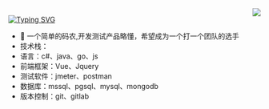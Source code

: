 <img align="right" src="https://github-readme-stats.vercel.app/api?username=aliuxin&show_icons=ture&hide=contribs&include_all_commits=true" />

[![Typing SVG](https://readme-typing-svg.herokuapp.com/?lines=极客诗人+✨)](https://git.io/typing-svg)

- 🔭 一个简单的码农,开发测试产品略懂，希望成为一个打一个团队的选手
- 技术栈：
- 语言：c#、java、go、js
- 前端框架：Vue、Jquery
- 测试软件：jmeter、postman
- 数据库：mssql、pgsql、mysql、mongodb
- 版本控制：git、gitlab
